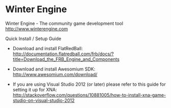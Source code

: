 Winter Engine
============

Winter Engine - The community game development tool
http://www.winterengine.com



Quick Install / Setup Guide

- Download and install FlatRedBall:
http://documentation.flatredball.com/frb/docs/?title=Download_the_FRB_Engine_and_Components

- Download and install Awesomium SDK:
http://www.awesomium.com/download/

- If you are using Visual Studio 2012 (or later) please refer to this guide for setting it up for XNA:
http://stackoverflow.com/questions/10881005/how-to-install-xna-game-studio-on-visual-studio-2012

